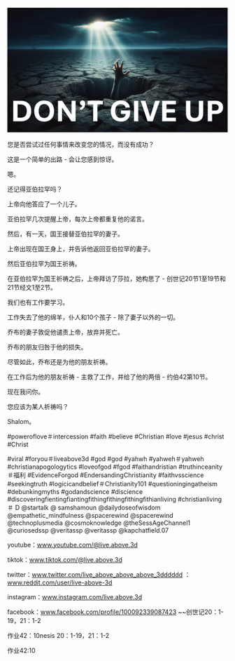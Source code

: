 ![Video cover image](../cover.jpg "cover photo")

您是否尝试过任何事情来改变您的情况，而没有成功？

这是一个简单的出路 - 会让您感到惊讶。

嗯。

还记得亚伯拉罕吗？

上帝向他答应了一个儿子。

亚伯拉罕几次提醒上帝，每次上帝都重复他的诺言。

然后，有一天，国王接替亚伯拉罕的妻子。

上帝出现在国王身上，并告诉他返回亚伯拉罕的妻子。

然后亚伯拉罕为国王祈祷。

在亚伯拉罕为国王祈祷之后，上帝拜访了莎拉，她构思了 - 创世记20节1至19节和21节经文1至2节。

我们也有工作要学习。

工作失去了他的绵羊，仆人和10个孩子 - 除了妻子以外的一切。

乔布的妻子敦促他谴责上帝，放弃并死亡。

乔布的朋友归咎于他的损失。

尽管如此，乔布还是为他的朋友祈祷。

在工作后为他的朋友祈祷 - 主救了工作，并给了他的两倍 - 约伯42第10节。

现在我问你。

您应该为某人祈祷吗？

Shalom。


#poweroflove＃intercession #faith #believe #Christian #love #jesus #christ #Christ

#viral #foryou＃liveabove3d #god #god #yahwh #yahweh＃yahweh #christianapogologytics #loveofgod #fgod #faithandristian #truthinceanity＃福利 #EvidenceForgod #EndersandingChristianity #faithvsscience #seekingtruth #logicicandbelief＃Christianity101 #questioningingatheism #debunkingmyths #godandscience #discience #discoveringfientingfiantingfithingfithingfithingfithianliving #christianliving＃ D @startalk @ samshamoun @dailydoseofwisdom @empathetic_mindfulness @spacerewind @spacerewind @technoplusmedia @cosmoknowledge @theSessAgeChannel1 @curiosedssp @veritassp @veritassp @kapchatfield.07

youtube：www.youtube.com/@live.above.3d


tiktok：www.tiktok.com/@live.above.3d

twitter：www.twitter.com/live_above_above_above_3dddddd ：www.reddit.com/user/live-above-3d

instagram：www.instagram.com/live.above.3d

facebook：www.facebook.com/profile/100092339087423 ~~创世记20：1-19，21：1-2

作业42：10nesis 20：1-19，21：1-2

作业42:10




